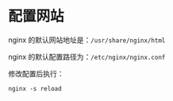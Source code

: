 # 配置网站
nginx 的默认网站地址是：`/usr/share/nginx/html`

nginx 的默认配置路径为：`/etc/nginx/nginx.conf`


修改配置后执行：
```shell
nginx -s reload
```
